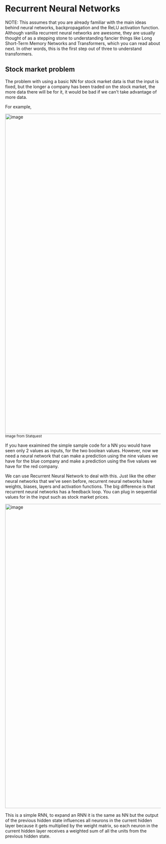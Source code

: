 # Recurrent Neural Networks

NOTE: This assumes that you are already familiar with the main ideas behind neural networks, backpropagation and the ReLU activation function.  Although vanilla recurrent neural networks are awesome, they are usually thought of as a stepping stone to understanding fancier things like Long Short-Term Memory Networks and Transformers, which you can read about next. In other words, this is the first step out of three to understand transformers. 

## Stock market problem

The problem with using a basic NN for stock market data is that the input is fixed, but the longer a company has been traded on the stock market, the more data there will be for it, it would be bad if we can't take advantage of more data. 

For example, 

<img width="1036" alt="image" src="https://github.com/user-attachments/assets/06c7f6b7-af54-4dd7-9f06-9a34b36a1bab">
<sup>Image from Statquest </sup>

If you have exaimined the simple sample code for a NN you would have seen only 2 values as inputs, for the two boolean values. However, now we need a neural network that can make a prediction using the nine values we have for the blue company and make a prediction using the five values we have for the red company.

We can use Recurrent Neural Network to deal with this. Just like the other neural networks that we've seen before, recurrent neural networks have weights, biases, layers and activation functions. The big difference is that recurrent neural networks has a feedback loop. You can plug in sequential values for in the input such as stock market prices.

<img width="984" alt="image" src="https://github.com/user-attachments/assets/52f844b5-4b71-4e64-8521-67f044610c1d">

This is a simple RNN, to expand an RNN it is the same as NN but the output of the previous hidden state influences all neurons in the current hidden layer because it gets multiplied by the weight matrix, so each neuron in the current hidden layer receives a weighted sum of all the units from the previous hidden state.
